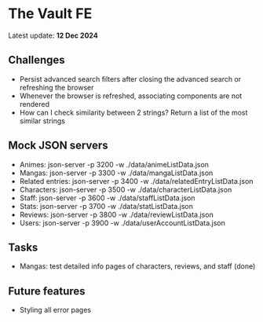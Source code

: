 # The Vault FE

Latest update: **12 Dec 2024**

## Challenges

- Persist advanced search filters after closing the advanced search or refreshing the browser
- Whenever the browser is refreshed, associating components are not rendered
- How can I check similarity between 2 strings? Return a list of the most similar strings

## Mock JSON servers

- Animes: json-server -p 3200 -w ./data/animeListData.json
- Mangas: json-server -p 3300 -w ./data/mangaListData.json
- Related entries: json-server -p 3400 -w ./data/relatedEntryListData.json
- Characters: json-server -p 3500 -w ./data/characterListData.json
- Staff: json-server -p 3600 -w ./data/staffListData.json
- Stats: json-server -p 3700 -w ./data/statListData.json
- Reviews: json-server -p 3800 -w ./data/reviewListData.json
- Users: json-server -p 3900 -w ./data/userAccountListData.json

## Tasks

- Mangas: test detailed info pages of characters, reviews, and staff (done)

## Future features

- Styling all error pages
